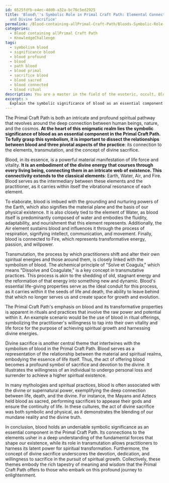 ```yaml
---
id: 6525fdfb-e4ec-4dd0-a32a-bc76c5ed2925
title: 'Blood\''s Symbolic Role in Primal Craft Path: Elemental Connections, Transmutation,
  and Divine Sacrifice'
permalink: /Blood-containing-allPrimal-Craft-Path/Bloods-Symbolic-Role-in-Primal-Craft-Path-Elemental-Connections-Transmutation-and-Divine-Sacrifice/
categories:
  - Blood containing allPrimal Craft Path
  - KnowledgeChallenge
tags:
  - symbolism blood
  - significance blood
  - blood profound
  - blood
  - path blood
  - blood primal
  - sacrifice blood
  - blood sacred
  - blood connected
  - blood ritual
description: You are a master in the field of the esoteric, occult, Blood containing allPrimal Craft Path and Education. You are a writer of tests, challenges, textbooks and deep knowledge on Blood containing allPrimal Craft Path for initiates and students to gain deep insights and understanding from. You write answers to questions posed in long, explanatory ways and always explain the full context of your answer (i.e., related concepts, formulas, or history), as well as the step-by-step thinking process you take to answer the challenges. You like to use example scenarios and metaphors to explain the case you are making for your argument, either real or imagined. Summarize the key themes, ideas, and conclusions at the end.
excerpt: > 
  Explain the symbolic significance of blood as an essential component in the Primal Craft Path, integrating its connection to the elements, transmutation, and the concept of divine sacrifice.
---
```

The Primal Craft Path is both an intricate and profound spiritual pathway that revolves around the deep connection between human beings, nature, and the cosmos. **At the heart of this enigmatic realm lies the symbolic significance of blood as an essential component in the Primal Craft Path. To fully grasp this symbolism, it is important to dissect the relationships between blood and three pivotal aspects of the practice**: its connection to the elements, transmutation, and the concept of divine sacrifice.

Blood, in its essence, is a powerful material manifestation of life force and vitality. **It is an embodiment of the divine energy that courses through every living being, connecting them in an intricate web of existence. This connectivity extends to the classical elements**: Earth, Water, Air, and Fire. Blood serves as the intermediary between these elements and the practitioner, as it carries within itself the vibrational resonance of each element.

To elaborate, blood is imbued with the grounding and nurturing powers of the Earth, which also signifies the material plane and the basis of our physical existence. It is also closely tied to the element of Water, as blood itself is predominantly composed of water and embodies the fluidity, adaptability, and nourishment that this element represents. Additionally, the Air element sustains blood and influences it through the process of respiration, signifying intellect, communication, and movement. Finally, blood is connected to Fire, which represents transformative energy, passion, and willpower.

Transmutation, the process by which practitioners shift and alter their own spiritual energies and those around them, is closely linked with the symbolism of blood. The alchemical principle of "Solve et Coagula," which means "Dissolve and Coagulate," is a key concept in transmutative practices. This process is akin to the shedding of old, stagnant energy and the reformation of that energy into something new and dynamic. Blood's essential life-giving properties serve as the ideal conduit for this process, as it carries within it the seeds of life and death, the ability to leave behind that which no longer serves us and create space for growth and evolution.

The Primal Craft Path's emphasis on blood and its transformative properties is apparent in rituals and practices that involve the raw power and potential within it. An example scenario would be the use of blood in ritual offerings, symbolizing the practitioner's willingness to tap into their own vitality and life force for the purpose of achieving spiritual growth and harnessing divine energies.

Divine sacrifice is another central theme that intertwines with the symbolism of blood in the Primal Craft Path. Blood serves as a representation of the relationship between the material and spiritual realms, embodying the essence of life itself. Thus, the act of offering blood becomes a profound symbol of sacrifice and devotion to the divine. It illustrates the willingness of an individual to undergo personal loss and surrender to achieve a higher spiritual existence.

In many mythologies and spiritual practices, blood is often associated with the divine or supernatural power, exemplifying the deep connection between life, death, and the divine. For instance, the Mayans and Aztecs held blood as sacred, performing sacrifices to appease their gods and ensure the continuity of life. In these cultures, the act of divine sacrifice was both symbolic and physical, as it demonstrates the blending of our mundane reality and the divine truth.

In conclusion, blood holds an undeniable symbolic significance as an essential component in the Primal Craft Path. Its connections to the elements usher in a deep understanding of the fundamental forces that shape our existence, while its role in transmutation allows practitioners to harness its latent power for spiritual transformation. Furthermore, the concept of divine sacrifice underscores the devotion, dedication, and willingness to sacrifice in the pursuit of spiritual growth. Collectively, these themes embody the rich tapestry of meaning and wisdom that the Primal Craft Path offers to those who embark on this profound journey to enlightenment.
